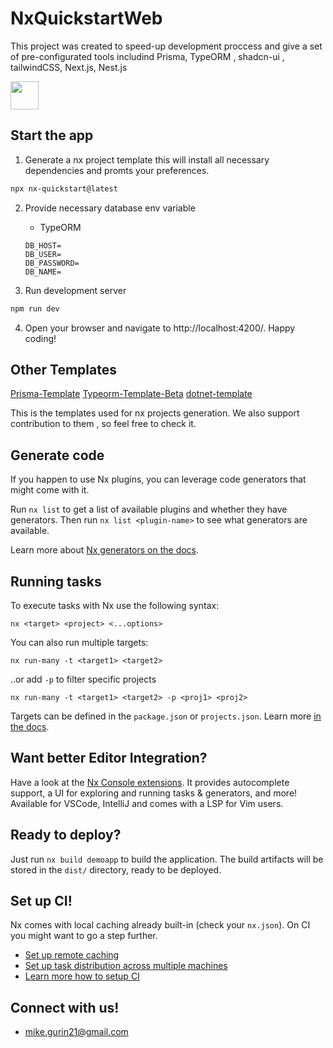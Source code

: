 # NxQuickstartWeb

This project was created to speed-up development proccess and give a set of pre-configurated tools includind Prisma, TypeORM , shadcn-ui , tailwindCSS, Next.js, Nest.js

<a alt="Nx logo" href="https://nx.dev" target="_blank" rel="noreferrer"><img src="https://raw.githubusercontent.com/nrwl/nx/master/images/nx-logo.png" width="45"></a>

## Start the app

1. Generate a nx project template this will install all necessary dependencies and promts your preferences.

```bash
npx nx-quickstart@latest
```

2. Provide necessary database env variable

   - TypeORM

   ```env
   DB_HOST=
   DB_USER=
   DB_PASSWORD=
   DB_NAME=
   ```

3. Run development server

```bash
npm run dev
```

4. Open your browser and navigate to http://localhost:4200/. Happy coding!

## Other Templates

[Prisma-Template](https://github.com/nx-quickstart/prisma-template)
[Typeorm-Template-Beta](https://github.com/nx-quickstart/typeorm-template)
[dotnet-template](https://github.com/nx-quickstart/dotnet-template)

This is the templates used for nx projects generation. We also support contribution to them , so feel free to check it.

## Generate code

If you happen to use Nx plugins, you can leverage code generators that might come with it.

Run `nx list` to get a list of available plugins and whether they have generators. Then run `nx list <plugin-name>` to see what generators are available.

Learn more about [Nx generators on the docs](https://nx.dev/plugin-features/use-code-generators).

## Running tasks

To execute tasks with Nx use the following syntax:

```
nx <target> <project> <...options>
```

You can also run multiple targets:

```
nx run-many -t <target1> <target2>
```

..or add `-p` to filter specific projects

```
nx run-many -t <target1> <target2> -p <proj1> <proj2>
```

Targets can be defined in the `package.json` or `projects.json`. Learn more [in the docs](https://nx.dev/core-features/run-tasks).

## Want better Editor Integration?

Have a look at the [Nx Console extensions](https://nx.dev/nx-console). It provides autocomplete support, a UI for exploring and running tasks & generators, and more! Available for VSCode, IntelliJ and comes with a LSP for Vim users.

## Ready to deploy?

Just run `nx build demoapp` to build the application. The build artifacts will be stored in the `dist/` directory, ready to be deployed.

## Set up CI!

Nx comes with local caching already built-in (check your `nx.json`). On CI you might want to go a step further.

- [Set up remote caching](https://nx.dev/core-features/share-your-cache)
- [Set up task distribution across multiple machines](https://nx.dev/nx-cloud/features/distribute-task-execution)
- [Learn more how to setup CI](https://nx.dev/recipes/ci)

## Connect with us!

- [mike.gurin21@gmail.com](mailto:mike.gurin21@gmail.com)
